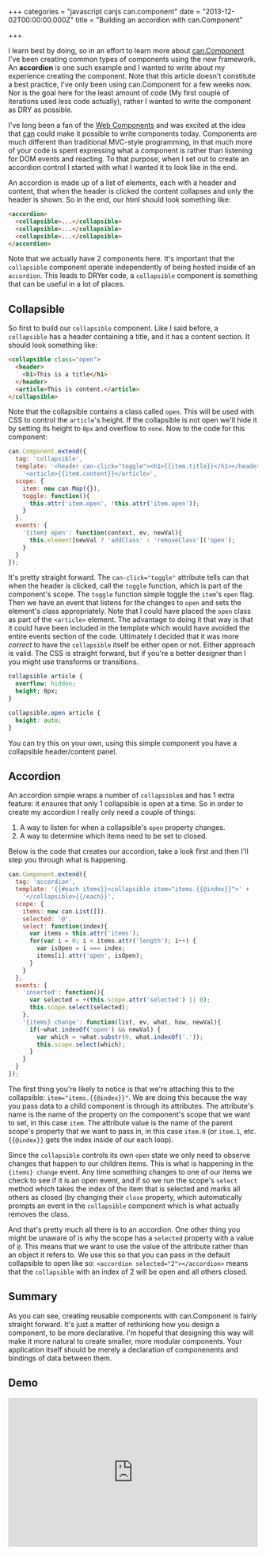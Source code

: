 +++
categories = "javascript canjs can.component"
date = "2013-12-02T00:00:00.000Z"
title = "Building an accordion with can.Component"

+++



I learn best by doing, so in an effort to learn more about [can.Component](http://canjs.com/guides/Components.html) I've been creating common types of components using the new framework. An **accordion** is one such example and I wanted to write about my experience creating the component. Note that this article doesn't constitute a best practice, I've only been using can.Component for a few weeks now. Nor is the goal here for the least amount of code (My first couple of iterations used less code actually), rather I wanted to write the component as DRY as possible.

I've long been a fan of the [Web Components](http://www.w3.org/TR/components-intro/) and was excited at the idea that [can](http://canjs.com/index.html) could make it possible to write components today. Components are much different than traditional MVC-style programming, in that much more of your code is spent expressing what a component is rather than listening for DOM events and reacting. To that purpose, when I set out to create an accordion control I started with what I wanted it to look like in the end.

An accordion is made up of a list of elements, each with a header and content, that when the header is clicked the content collapses and only the header is shown. So in the end, our html should look something like:

```html
<accordion>
  <collapsible>...</collapsible>
  <collapsible>...</collapsible>
  <collapsible>...</collapsible>
</accordion>
```

Note that we actually have 2 components here. It's important that the `collapsible` component operate independently of being hosted inside of an `accordion`. This leads to DRYer code, a `collapsible` component is something that can be useful in a lot of places.

## Collapsible

So first to build our `collapsible` component. Like I said before, a `collapsible` has a header containing a title, and it has a content section. It should look something like:

```html
<collapsible class="open">
  <header>
    <h1>This is a title</h1>
  </header>
  <article>This is content.</article>
</collapsible>
```

Note that the collapsible contains a class called `open`. This will be used with CSS to control the `article`'s height. If the collapsible is not open we'll hide it by setting its height to `0px` and overflow to `none`. Now to the code for this component:

```javascript
can.Component.extend({
  tag: 'collapsible',
  template: '<header can-click="toggle"><h1>{{item.title}}</h1></header>' +
    '<article>{{item.content}}</article>',
  scope: {
    item: new can.Map({}),
    toggle: function(){
      this.attr('item.open', !this.attr('item.open'));
    }
  },
  events: {
    '{item} open': function(context, ev, newVal){
      this.element[newVal ? 'addClass' : 'removeClass']('open');
    }
  }
});
```

It's pretty straight forward. The `can-click="toggle"` attribute tells can that when the header is clicked, call the `toggle` function, which is part of the component's scope. The `toggle` function simple toggle the `item`'s `open` flag. Then we have an event that listens for the changes to `open` and sets the element's class appropriately. Note that I could have placed the `open` class as part of the `<article>` element. The advantage to doing it that way is that it could have been included in the template which would have avoided the entire events section of the code. Ultimately I decided that it was more *correct* to have the `collapsible` itself be either open or not. Either approach is valid. The CSS is straight forward, but if you're a better designer than I you might use transforms or transitions.

```css
collapsible article {
  overflow: hidden;
  height; 0px;
}

collapsible.open article {
  height: auto;
}
```

You can try this on your own, using this simple component you have a collapsible header/content panel.

## Accordion

An accordion simple wraps a number of `collapsible`s and has 1 extra feature: it ensures that only 1 collapsible is open at a time. So in order to create my accordion I really only need a couple of things:

1. A way to listen for when a collapsible's `open` property changes.
2. A way to determine which items need to be set to closed.

Below is the code that creates our accordion, take a look first and then I'll step you through what is happening.

```javascript
can.Component.extend({
  tag: 'accordion',
  template: '{{#each items}}<collapsible item="items.{{@index}}">' +
    '</collapsible>{{/each}}',
  scope: {
    items: new can.List([]).
    selected: '@',
    select: function(index){
      var items = this.attr('items');
      for(var i = 0; i < items.attr('length'); i++) {
        var isOpen = i === index;
        items[i].attr('open', isOpen);
      }
    }
  },
  events: {
    'inserted': function(){
      var selected = +(this.scope.attr('selected') || 0);
      this.scope.select(selected);
    },
    '{items} change': function(list, ev, what, how, newVal){
      if(~what.indexOf('open') && newVal) {
        var which = +what.substr(0, what.indexOf('.'));
        this.scope.select(which);
      }
    }
  }
});
```

The first thing you're likely to notice is that we're attaching this to the collapsible: `item="items.{{@index}}"`. We are doing this because the way you pass data to a child component is through its attributes. The attribute's name is the name of the property on the component's scope that we want to set, in this case `item`. The attribute value is the name of the parent scope's property that we want to pass in, in this case `item.0` (or `item.1`, etc. `{{@index}}` gets the index inside of our each loop).

Since the `collapsible` controls its own `open` state we only need to observe changes that happen to our children items. This is what is happening in the `{items} change` event. Any time something changes to one of our items we check to see if it is an open event, and if so we run the scope's `select` method which takes the index of the item that is selected and marks all others as closed (by changing their `close` property, which automatically prompts an event in the `collapsible` component which is what actually removes the class.

And that's pretty much all there is to an accordion. One other thing you might be unaware of is why the scope has a `selected` property with a value of `@`. This means that we want to use the value of the attribute rather than an object it refers to. We use this so that you can pass in the default collapsible to open like so: `<accordion selected="2"></accordion>` means that the `collapsible` with an index of 2 will be open and all others closed.

## Summary

As you can see, creating reusable components with can.Component is fairly straight forward. It's just a matter of rethinking how you design a component, to be more declarative. I'm hopeful that designing this way will make it more natural to create smaller, more modular components. Your application itself should be merely a declaration of componenents and bindings of data between them.

## Demo
<iframe width="100%" height="300" src="http://jsfiddle.net/a6r3c/6/embedded/" allowfullscreen="allowfullscreen" frameborder="0"></iframe>
